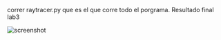 correr raytracer.py que es el que corre todo el porgrama. 
Resultado final lab3

![screenshot](https://github.com/Javilejoo/graficas/assets/83861800/53de564c-6f80-4a61-ad1c-ca9a2f8437c5)
